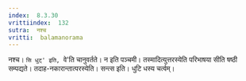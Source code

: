 ```yaml
---
index:  8.3.30
vrittiindex:  132
sutra:  नश्च
vritti:  balamanorama 
---
```


नश्च। `सि धुट्' इति, `वे'ति चानुवर्तते। न इति पञ्चमी। तस्मादित्युत्तरस्येति परिभाषया सीति षष्ठी सम्पद्यते। तदाह-नकारान्तात्परस्येति। सन्त्स इति। धुटि धस्य चर्त्वम्।

